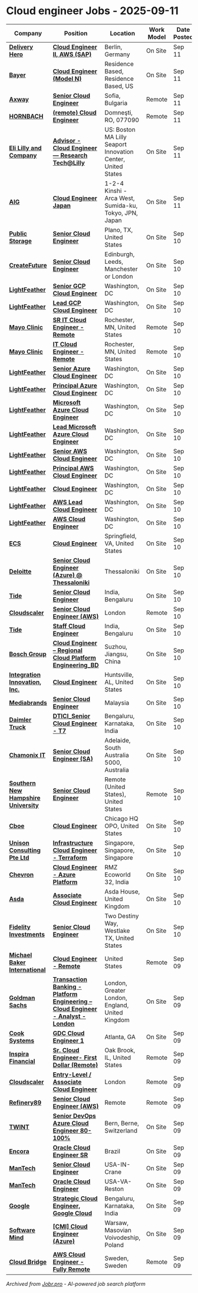 # Cloud engineer Jobs - 2025-09-11

| Company | Position | Location | Work Model | Date Posted |
| ------- | -------- | -------- | ---------- | ----------- |
| **[Delivery Hero](https://www.deliveryhero.com)** | **[Cloud Engineer II, AWS (SAP)](https://jobs.smartrecruiters.com/DeliveryHero/744000081305816-cloud-engineer-ii-aws-sap-)** | Berlin, Germany | On Site | Sep 11 |
| **[Bayer](https://www.bayer.com/)** | **[Cloud Engineer (Model N)](https://jobs.bayer.com/job/Residence-Based-Cloud-Engineer-%28Model-N%29-Resi/1201945601/)** | Residence Based, Residence Based, US | On Site | Sep 11 |
| **[Axway](https://www.axway.com)** | **[Senior Cloud Engineer](https://careers-axway.icims.com/jobs/8244/senior-services-consultant-ii/job?in_iframe=1)** | Sofia, Bulgaria | Remote | Sep 11 |
| **[HORNBACH](https://www.hornbach.com/)** | **[(remote) Cloud Engineer](https://jobs.hornbach.com/Romania/job/Domne%C5%9Fti-%28remote%29-Cloud-Engineer-077090/1246414701/)** | Domneşti, RO, 077090 | Remote | Sep 11 |
| **[Eli Lilly and Company](https://www.lilly.com/)** | **[Advisor - Cloud Engineer — Research Tech@Lilly](https://lilly.wd5.myworkdayjobs.com/en-US/LLY/job/US-Boston-MA/Advisor---Cloud-Engineer---Research-Tech-Lilly_R-92296-1)** | US: Boston MA Lilly Seaport Innovation Center, United States | On Site | Sep 11 |
| **[AIG](https://www.aig.com/)** | **[Cloud Engineer Japan](https://aig.wd1.myworkdayjobs.com/en-US/japan/job/Sumida-ku/Principal-Hybrid-Cloud-Engineer_JR2503893)** | 1-2-4 Kinshi - Arca West, Sumida-ku, Tokyo, JPN, Japan | On Site | Sep 11 |
| **[Public Storage](https://www.publicstorage.com/)** | **[Senior Cloud Engineer](https://jobs.smartrecruiters.com/PublicStorage/744000081105666-senior-cloud-engineer)** | Plano, TX, United States | On Site | Sep 10 |
| **[CreateFuture](https://hello.createfuture.com/)** | **[Senior Cloud Engineer](https://job-boards.eu.greenhouse.io/xdesign/jobs/4671670101)** | Edinburgh, Leeds, Manchester or London | On Site | Sep 10 |
| **[LightFeather](https://lightfeather.io/)** | **[Senior GCP Cloud Engineer](https://job-boards.greenhouse.io/lightfeatheriollc/jobs/4916549008)** | Washington, DC | On Site | Sep 10 |
| **[LightFeather](https://lightfeather.io/)** | **[Lead GCP Cloud Engineer](https://job-boards.greenhouse.io/lightfeatheriollc/jobs/4916547008)** | Washington, DC | On Site | Sep 10 |
| **[Mayo Clinic](https://www.mayoclinic.org/)** | **[SR IT Cloud Engineer - Remote](https://fa-euwp-saasfaprod1.fa.ocs.oraclecloud.com/hcmUI/CandidateExperience/en/sites/jobsearch/job/366655)** | Rochester, MN, United States | Remote | Sep 10 |
| **[Mayo Clinic](https://www.mayoclinic.org/)** | **[IT Cloud Engineer - Remote](https://fa-euwp-saasfaprod1.fa.ocs.oraclecloud.com/hcmUI/CandidateExperience/en/sites/jobsearch/job/366651)** | Rochester, MN, United States | Remote | Sep 10 |
| **[LightFeather](https://lightfeather.io/)** | **[Senior Azure Cloud Engineer](https://job-boards.greenhouse.io/lightfeatheriollc/jobs/4916511008)** | Washington, DC | On Site | Sep 10 |
| **[LightFeather](https://lightfeather.io/)** | **[Principal Azure Cloud Engineer](https://job-boards.greenhouse.io/lightfeatheriollc/jobs/4916510008)** | Washington, DC | On Site | Sep 10 |
| **[LightFeather](https://lightfeather.io/)** | **[Microsoft Azure Cloud Engineer](https://job-boards.greenhouse.io/lightfeatheriollc/jobs/4916505008)** | Washington, DC | On Site | Sep 10 |
| **[LightFeather](https://lightfeather.io/)** | **[Lead Microsoft Azure Cloud Engineer](https://job-boards.greenhouse.io/lightfeatheriollc/jobs/4916504008)** | Washington, DC | On Site | Sep 10 |
| **[LightFeather](https://lightfeather.io/)** | **[Senior AWS Cloud Engineer](https://job-boards.greenhouse.io/lightfeatheriollc/jobs/4916501008)** | Washington, DC | On Site | Sep 10 |
| **[LightFeather](https://lightfeather.io/)** | **[Principal AWS Cloud Engineer](https://job-boards.greenhouse.io/lightfeatheriollc/jobs/4916500008)** | Washington, DC | On Site | Sep 10 |
| **[LightFeather](https://lightfeather.io/)** | **[Cloud Engineer](https://job-boards.greenhouse.io/lightfeatheriollc/jobs/4916499008)** | Washington, DC | On Site | Sep 10 |
| **[LightFeather](https://lightfeather.io/)** | **[AWS Lead Cloud Engineer](https://job-boards.greenhouse.io/lightfeatheriollc/jobs/4916497008)** | Washington, DC | On Site | Sep 10 |
| **[LightFeather](https://lightfeather.io/)** | **[AWS Cloud Engineer](https://job-boards.greenhouse.io/lightfeatheriollc/jobs/4916496008)** | Washington, DC | On Site | Sep 10 |
| **[ECS](https://ecstech.com/)** | **[Cloud Engineer](https://myjobs.adp.com/ecsfederal/cx/job-details?reqId=5001148561406)** | Springfield, VA, United States | On Site | Sep 10 |
| **[Deloitte](https://www.deloitte.com/)** | **[Senior Cloud Engineer (Azure) @ Thessaloniki](https://deloittecm.avature.net/en_US/careers/JobDetail/Senior-Cloud-Engineer-Azure-Thessaloniki/8615)** | Thessaloniki | On Site | Sep 10 |
| **[Tide](https://www.tide.co/)** | **[Senior Cloud Engineer](https://job-boards.greenhouse.io/tide/jobs/7169584003)** | India, Bengaluru | On Site | Sep 10 |
| **[Cloudscaler](https://cloudscaler.com/)** | **[Senior Cloud Engineer (AWS)](https://jobs.ashbyhq.com/cloudscaler/3824af3f-3ea0-4e8c-961b-fa346c9d42a4)** | London | Remote | Sep 10 |
| **[Tide](https://www.tide.co/)** | **[Staff Cloud Engineer](https://job-boards.greenhouse.io/tide/jobs/7015783003)** | India, Bengaluru | On Site | Sep 10 |
| **[Bosch Group](https://www.bosch.com)** | **[Cloud Engineer – Regional Cloud Platform Engineering_BD](https://jobs.smartrecruiters.com/BoschGroup/744000080968852-cloud-engineer-regional-cloud-platform-engineering-bd)** | Suzhou, Jiangsu, China | On Site | Sep 10 |
| **[Integration Innovation, Inc.](https://i3-corps.com/)** | **[Cloud Engineer](https://careers-i3-corps.icims.com/jobs/4887/cloud-engineer/job?in_iframe=1)** | Huntsville, AL, United States | On Site | Sep 10 |
| **[Mediabrands](https://www.ipgmediabrands.com/)** | **[Senior Cloud Engineer](https://job-boards.greenhouse.io/mediabrands/jobs/4853279007)** | Malaysia | On Site | Sep 10 |
| **[Daimler Truck](https://www.daimlertruck.com/)** | **[DTICI_Senior Cloud Engineer - T7](https://fa-exdu-saasfaprod1.fa.ocs.oraclecloud.com/hcmUI/CandidateExperience/en/sites/jobsearch/job/2990)** | Bengaluru, Karnataka, India | On Site | Sep 10 |
| **[Chamonix IT](https://www.chamonix.com.au)** | **[Senior Cloud Engineer (SA)](https://employmenthero.com/jobs/jobs/chamonix-it-management-consulting-sa-pty-ltd-senior-cloud-engineer-sa-xd10t/)** | Adelaide, South Australia 5000, Australia | On Site | Sep 10 |
| **[Southern New Hampshire University](https://www.snhu.edu/)** | **[Senior Cloud Engineer](https://snhu.wd5.myworkdayjobs.com/en-US/ozone/job/Remote/Senior-Cloud-Engineer_R0013676)** | Remote (United States), United States | Remote | Sep 10 |
| **[Cboe](https://www.cboe.com/)** | **[Cloud Engineer](https://cboe.wd1.myworkdayjobs.com/en-US/External_Career_CBOE/job/Chicago-IL/Cloud-Engineer_R-4171)** | Chicago HQ OPO, United States | On Site | Sep 10 |
| **[Unison Consulting Pte Ltd](https://www.unisonconsulting.com.sg)** | **[Infrastructure Cloud Engineer - Terraform](https://apply.workable.com/j/6988F2EB2D/apply)** | Singapore, Singapore, Singapore | On Site | Sep 10 |
| **[Chevron](https://www.chevron.com/)** | **[Cloud Engineer - Azure Platform](https://chevron.wd5.myworkdayjobs.com/en-US/jobs/job/Bengaluru-Karnataka-India/Cloud-Engineer---Azure-Platform_R000065615-7)** | RMZ Ecoworld 32, India | On Site | Sep 10 |
| **[Asda](https://www.asda.com/)** | **[Associate Cloud Engineer](https://asda.wd103.myworkdayjobs.com/en-US/AsdaJobs/job/Asda-House/Associate-Cloud-Engineer_R-071341)** | Asda House, United Kingdom | On Site | Sep 10 |
| **[Fidelity Investments](https://www.fidelity.com/)** | **[Senior Cloud Engineer](https://fmr.wd1.myworkdayjobs.com/en-US/targeted/job/Merrimack-NH/Senior-Cloud-Engineer_2114599)** | Two Destiny Way, Westlake TX, United States | On Site | Sep 10 |
| **[Michael Baker International](https://mbakerintl.com/)** | **[Cloud Engineer - Remote](https://ebxs.fa.us2.oraclecloud.com/hcmUI/CandidateExperience/en/sites/jobsearch/job/308596)** | United States | Remote | Sep 09 |
| **[Goldman Sachs](https://www.goldmansachs.com/)** | **[Transaction Banking - Platform Engineering – Cloud Engineer - Analyst - London](https://hdpc.fa.us2.oraclecloud.com/hcmUI/CandidateExperience/en/sites/jobsearch/job/152949)** | London, Greater London, England, United Kingdom | On Site | Sep 09 |
| **[Cook Systems](https://www.cooksys.com/)** | **[GDC Cloud Engineer 1](https://job-boards.greenhouse.io/cooksys/jobs/4914923008)** | Atlanta, GA | On Site | Sep 09 |
| **[Inspira Financial](https://inspirafinancial.com/)** | **[Sr. Cloud Engineer- First Dollar (Remote)](https://myjobs.adp.com/inspiracareers/cx/job-details?reqId=5001101785106)** | Oak Brook, IL, United States | Remote | Sep 09 |
| **[Cloudscaler](https://cloudscaler.com/)** | **[Entry-Level / Associate Cloud Engineer](https://jobs.ashbyhq.com/cloudscaler/d5c627e0-2b33-44ae-bcfa-cce0ba9e9bb3)** | London | Remote | Sep 09 |
| **[Refinery89](https://refinery89.com/)** | **[Senior Cloud Engineer (AWS)](https://refinery89.factorialhr.com/job_posting/senior-cloud-engineer-aws-263318)** | Remote | Remote | Sep 09 |
| **[TWINT](https://www.twint.ch/)** | **[Senior DevOps Azure Cloud Engineer 80-100%](https://careers.twint.ch/o/senior-devops-azure-cloud-engineer)** | Bern, Berne, Switzerland | On Site | Sep 09 |
| **[Encora](https://www.encora.com/)** | **[Oracle Cloud Engineer SR](https://careers.encora.com/application?4795566007&gh_jid=4795566007)** | Brazil | On Site | Sep 09 |
| **[ManTech](https://www.mantech.com/)** | **[Senior Cloud Engineer](https://mantech.avature.net/en_US/careers/JobDetail/Senior-Cloud-Engineer/39894)** | USA-IN-Crane | On Site | Sep 09 |
| **[ManTech](https://www.mantech.com/)** | **[Oracle Cloud Engineer](https://mantech.avature.net/en_US/careers/JobDetail/Oracle-Cloud-Engineer/39923)** | USA-VA-Reston | On Site | Sep 09 |
| **[Google](https://www.google.com/)** | **[Strategic Cloud Engineer, Google Cloud](https://www.google.com/about/careers/applications/jobs/results/129050460718801606-strategic-cloud-engineer-google-cloud)** | Bengaluru, Karnataka, India | On Site | Sep 09 |
| **[Software Mind](https://softwaremind.com)** | **[\[CMI\] Cloud Engineer (Azure)](https://jobs.smartrecruiters.com/SoftwareMind/744000080748958--cmi-cloud-engineer-azure-)** | Warsaw, Masovian Voivodeship, Poland | On Site | Sep 09 |
| **[Cloud Bridge](https://www.cloud-bridge.co.uk/)** | **[AWS Cloud Engineer - Fully Remote](https://careers.cloud-bridge.co.uk/jobs/6426140-aws-cloud-engineer-fully-remote)** | Sweden, Sweden | Remote | Sep 09 |

*Archived from [Jobr.pro](https://jobr.pro?utm_source=github&utm_medium=repo&utm_campaign=github-cloud-engineering-jobs) - AI-powered job search platform*
